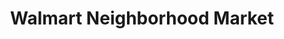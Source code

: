 ---
title: "Walmart Neighborhood Market"
url: /mesa/walmart-neighborhood-market-east-mckellips-road/
shop: Supermarkt
---